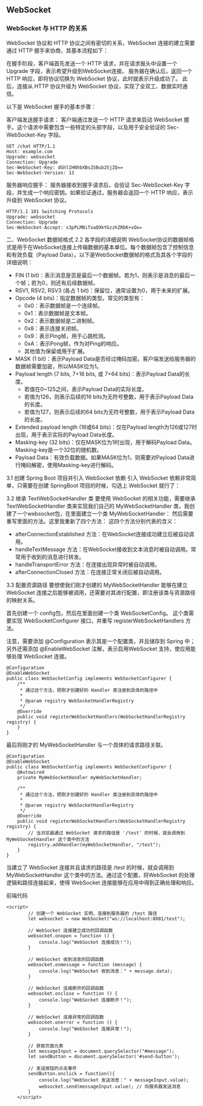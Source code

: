 ## WebSocket

### WebSocket 与 HTTP 的关系
WebSocket 协议和 HTTP 协议之间有密切的关系，WebSocket 连接的建立需要通过 HTTP 握手来协商，其基本流程如下：

在握手阶段，客户端首先发送一个 HTTP 请求，并在请求报头中设置一个 Upgrade 字段，表示希望升级到WebSocket连接。
服务器在确认后，返回一个 HTTP 响应，即将协议切换为 WebSocket 协议，此时就表示升级成功了。
此后，连接从 HTTP 协议升级为 WebSocket 协议，实现了全双工、数据实时通信。

以下是 WebSocket 握手的基本步骤：

客户端发送握手请求： 客户端通过发送一个 HTTP 请求来启动 WebSocket 握手。这个请求中需要包含一些特定的头部字段，以及用于安全验证的 Sec-WebSocket-Key 字段。
```
GET /chat HTTP/1.1
Host: example.com
Upgrade: websocket
Connection: Upgrade
Sec-WebSocket-Key: dGhlIHNhbXBsZSBub25jZQ==
Sec-WebSocket-Version: 13
```

服务器响应握手： 服务器接收到握手请求后，会验证 Sec-WebSocket-Key 字段，并生成一个响应密钥。如果验证通过，服务器会返回一个 HTTP 响应，表示升级到 WebSocket 协议。
```
HTTP/1.1 101 Switching Protocols
Upgrade: websocket
Connection: Upgrade
Sec-WebSocket-Accept: s3pPLMBiTxaQ9kYGzzhZRbK+xOo=
```

二、WebSocket 数据帧格式
2.2 各字段的详细说明
WebSocket协议的数据帧格式是用于在WebSocket连接上传输数据的基本单位。每个数据帧包含了控制信息和有效负载（Payload Data）。以下是WebSocket数据帧的格式及其各个字段的详细说明：

- FIN (1 bit)：表示消息是否是最后一个数据帧。若为1，则表示是消息的最后一个帧；若为0，则还有后续数据帧。
- RSV1, RSV2, RSV3 (各占 1 bit)：保留位，通常设置为0，用于未来的扩展。
- Opcode (4 bits)：指定数据帧的类型。常见的类型有：
  - 0x0：表示数据帧是一个连续帧。
  - 0x1：表示数据帧是文本帧。
  - 0x2：表示数据帧是二进制帧。
  - 0x8：表示连接关闭帧。
  - 0x9：表示Ping帧，用于心跳检测。
  - 0xA：表示Pong帧，作为对Ping的响应。
  - 其他值为保留或用于扩展。
- MASK (1 bit)：表示Payload Data是否经过掩码加密。客户端发送给服务器的数据帧需要加密，所以MASK位为1。
- Payload length (7 bits, 7+16 bits, 或 7+64 bits)：表示Payload Data的长度。
  - 若值在0~125之间，表示Payload Data的实际长度。
  - 若值为126，则表示后续的16 bits为无符号整数，用于表示Payload Data的长度。
  - 若值为127，则表示后续的64 bits为无符号整数，用于表示Payload Data的长度。
- Extended payload length (16或64 bits)：仅在Payload length为126或127时出现，用于表示实际的Payload Data长度。
- Masking-key (32 bits)：仅在MASK位为1时出现，用于解码Payload Data。Masking-key是一个32位的随机数。
- Payload Data：有效负载数据。如果MASK位为1，则需要对Payload Data进行掩码解密，使用Masking-key进行解码。

3.1 创建 Spring Boot 项目并引入 WebSocket 依赖
引入 WebSocket 依赖非常简单，只需要在创建 SpringBoot 项目的时候，勾选上 WebSocket 就行了：

3.2 继承 TextWebSocketHandler 类
要使用 WebSocket 的相关功能，需要继承 TextWebSocketHandler 类来实现我们自己的 MyWebSocketHandler 类，我创建了一个websocket包，在里面建立一个类 MyWebSocketHandler：
然后需要重写里面的方法。这里我重新了四个方法：
这四个方法分别代表的含义：
- afterConnectionEstablished 方法：在WebSocket连接成功建立后被自动调用。
- handleTextMessage 方法：在WebSocket接收到文本消息时被自动调用。常常用于收到的消息进行转发。
- handleTransportError 方法：在连接出现异常时被自动调用。
- afterConnectionClosed 方法：在连接正常关闭后被自动调用。

3.3 配置资源路径
要想使我们刚才创建的 MyWebSocketHandler 能够在建立 WebSocket 连接之后能够被调用，还需要对其进行配置，即注册该类与资源路径的映射关系。

首先创建一个 config包，然后在里面创建一个类 WebSocketConfig。
这个类需要实现 WebSocketConfigurer 接口，并重写 registerWebSocketHandlers 方法。

注意，需要添加 @Configuration 表示其是一个配置类，并且储存到 Spring 中；另外还需添加 @EnableWebSocket 注解，表示启用WebSocket 支持，使应用能够处理 WebSocket 连接。
```
@Configuration
@EnableWebSocket 
public class WebSocketConfig implements WebSocketConfigurer {
    /**
     * 通过这个方法，把刚才创建好的 Handler 类注册到具体的路径中
     *
     * @param registry WebSocketHandlerRegistry
     */
    @Override
    public void registerWebSocketHandlers(WebSocketHandlerRegistry registry) {
    }
}
```
最后将刚才的 MyWebSocketHandler 与一个具体的请求路径关联。
```
@Configuration
@EnableWebSocket
public class WebSocketConfig implements WebSocketConfigurer {
    @Autowired
    private MyWebSocketHandler myWebSocketHandler;

    /**
     * 通过这个方法，把刚才创建好的 Handler 类注册到具体的路径中
     *
     * @param registry WebSocketHandlerRegistry
     */
    @Override
    public void registerWebSocketHandlers(WebSocketHandlerRegistry registry) {
        // 当浏览器通过 WebSocket 请求的路径是 '/test' 的时候，就会调用到 MyWebSocketHandler 这个类中的方法
        registry.addHandler(myWebSocketHandler, "/test");
    }
}
```
当建立了 WebSocket 连接并且请求的路径是 /test 的时候，就会调用到 MyWebSocketHandler 这个类中的方法。通过这个配置，将WebSocket 的处理逻辑和路径连接起来，使得 WebSocket 连接能够在应用中得到正确处理和响应。

前端代码
```
<script>
        // 创建一个 WebSocket 实例，连接到服务器的 /test 路径
        let websocket = new WebSocket("ws://localhost:8081/test");

        // WebSocket 连接建立成功的回调函数
        websocket.onopen = function () {
            console.log("WebSocket 连接成功！");
        }

        // WebSocket 收到消息的回调函数
        websocket.onmessage = function (message) {
            console.log("WebSocket 收到消息：" + message.data);
        }

        // WebSocket 连接断开的回调函数
        websocket.onclose = function () {
            console.log("WebSocket 连接断开！");
        }

        // WebSocket 连接异常的回调函数
        websocket.onerror = function () {
            console.log("WebSocket 连接异常！");
        }

        // 获取页面元素
        let messageInput = document.querySelector("#message");
        let sendButton = document.querySelector('#send-button');

        // 发送按钮的点击事件
        sendButton.onclick = function(){
            console.log("WebSocket 发送消息：" + messageInput.value);
            websocket.send(messageInput.value); // 向服务器发送消息
        }
    </script>
```
